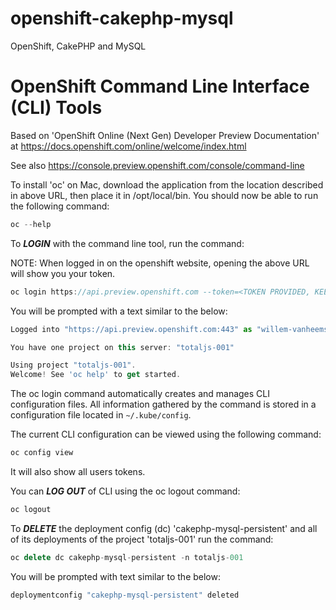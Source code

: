 # openshift-cakephp-mysql
OpenShift, CakePHP and MySQL

# OpenShift Command Line Interface (CLI) Tools

Based on 'OpenShift Online (Next Gen) Developer Preview Documentation' at https://docs.openshift.com/online/welcome/index.html

See also https://console.preview.openshift.com/console/command-line

To install 'oc' on Mac, download the application from the location described in above URL, then place it in /opt/local/bin. You should now be able to run the following command:

```javascript
oc --help
```

To ***LOGIN*** with the command line tool, run the command:

NOTE: When logged in on the openshift website, opening the above URL will show you your token.

```javascript
oc login https://api.preview.openshift.com --token=<TOKEN PROVIDED, KEEP IT SECRET>
```

You will be prompted with a text similar to the below:

```javascript
Logged into "https://api.preview.openshift.com:443" as "willem-vanheemstrasystems" using the token provided.

You have one project on this server: "totaljs-001"

Using project "totaljs-001".
Welcome! See 'oc help' to get started.
```

The oc login command automatically creates and manages CLI configuration files. All information gathered by the command is stored in a configuration file located in ```~/.kube/config```.

The current CLI configuration can be viewed using the following command:

```javascript
oc config view
```

It will also show all users tokens.

You can ***LOG OUT*** of CLI using the oc logout command:

```javascript
oc logout
```

To ***DELETE*** the deployment config (dc) 'cakephp-mysql-persistent'  and all of its deployments of the project 'totaljs-001' run the command:

```javascript
oc delete dc cakephp-mysql-persistent -n totaljs-001
```

You will be prompted with text similar to the below:

```javascript
deploymentconfig "cakephp-mysql-persistent" deleted
```

